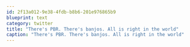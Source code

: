 ```yaml
---
id: 2f13a012-9e38-4fdb-b8b6-201e976865b9
blueprint: text
category: twitter
title: "There's PBR. There's banjos. All is right in the world"
caption: "There's PBR. There's banjos. All is right in the world"
---
```

